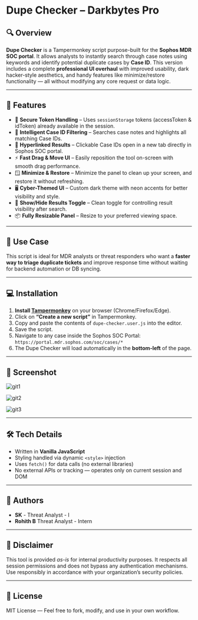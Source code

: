 # Dupe Checker – Darkbytes Pro 

## 🔍 Overview

**Dupe Checker** is a Tampermonkey script purpose-built for the **Sophos MDR SOC portal**. It allows analysts to instantly search through case notes using keywords and identify potential duplicate cases by **Case ID**. This version includes a complete **professional UI overhaul** with improved usability, dark hacker-style aesthetics, and handy features like minimize/restore functionality — all without modifying any core request or data logic.

---

## 🎯 Features

- 🔐 **Secure Token Handling** – Uses `sessionStorage` tokens (accessToken & idToken) already available in the session.
- 🧠 **Intelligent Case ID Filtering** – Searches case notes and highlights all matching Case IDs.
- 🔗 **Hyperlinked Results** – Clickable Case IDs open in a new tab directly in Sophos SOC portal.
- ⚡ **Fast Drag & Move UI** – Easily reposition the tool on-screen with smooth drag performance.
- 🪟 **Minimize & Restore** – Minimize the panel to clean up your screen, and restore it without refreshing.
- 🖥️ **Cyber-Themed UI** – Custom dark theme with neon accents for better visibility and style.
- 📁 **Show/Hide Results Toggle** – Clean toggle for controlling result visibility after search.
- 📦 **Fully Resizable Panel** – Resize to your preferred viewing space.

---

## 🧪 Use Case

This script is ideal for MDR analysts or threat responders who want a **faster way to triage duplicate tickets** and improve response time without waiting for backend automation or DB syncing.

---

## 💻 Installation

1. **Install [Tampermonkey](https://www.tampermonkey.net/)** on your browser (Chrome/Firefox/Edge).
2. Click on **“Create a new script”** in Tampermonkey.
3. Copy and paste the contents of `dupe-checker.user.js` into the editor.
4. Save the script.
5. Navigate to any case inside the Sophos SOC Portal:  
   `https://portal.mdr.sophos.com/soc/cases/*`
6. The Dupe Checker will load automatically in the **bottom-left** of the page.

---

## 📸 Screenshot

![git1](https://github.com/user-attachments/assets/b39f91b5-8da3-4e7b-acde-069516231f5a)

![git2](https://github.com/user-attachments/assets/ce155121-0d94-4f08-a0b5-67cca1ef124d)

![git3](https://github.com/user-attachments/assets/bc6845ae-5d5a-4584-85a5-d32c2271c101)

---

## 🛠️ Tech Details

- Written in **Vanilla JavaScript**
- Styling handled via dynamic `<style>` injection
- Uses `fetch()` for data calls (no external libraries)
- No external APIs or tracking — operates only on current session and DOM

---

## 👥 Authors

- **SK**  - Threat Analyst  - I
- **Rohith B**  Threat Analyst - Intern

---

## 🔐 Disclaimer

This tool is provided *as-is* for internal productivity purposes. It respects all session permissions and does not bypass any authentication mechanisms. Use responsibly in accordance with your organization’s security policies.

---

## 📄 License

MIT License — Feel free to fork, modify, and use in your own  workflow.

